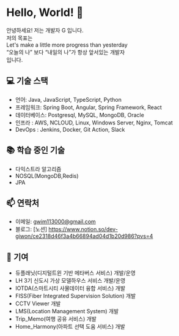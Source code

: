 # Hello, World! 👋

안녕하세요! 저는 개발자 G 입니다.<br>
저의 목표는<br>
Let's make a little more progress than yesterday<br>
“오늘의 나” 보다 “내일의 나”가 항상 앞서있는 개발자<br>
입니다.

## 💻 기술 스택

- 언어: Java, JavaScript, TypeScript, Python
- 프레임워크: Spring Boot, Angular, Spring Framework, React
- 데이터베이스: Postgresql, MySQL, MongoDB, Oracle
- 인프라 : AWS, NCLOUD, Linux, Windows Server, Nginx, Tomcat
- DevOps : Jenkins, Docker, Git Action, Slack

## 📚 학습 중인 기술

- 다익스트라 알고리즘
- NOSQL(MongoDB,Redis)
- JPA

## 📫 연락처

- 이메일: gwim113000@gmail.com
- 블로그: [노션] https://www.notion.so/dev-giwon/ce2318d46f3a4b66894ad04d1b20d986?pvs=4


## 🤝 기여

- 듀플래닛(디지털트윈 기반 메타버스 서비스) 개발/운영
- LH 3기 신도시 가상 모델하우스 서비스 개발/운영
- IOTDA(스마트시티 사물데이터 융합 서비스) 개발
- FISS(Fiber Integrated Supervision Solution) 개발
- CCTV Viewer 개발
- LMS(Location Management System) 개발
- Trip_Memo(여행 공유 서비스) 개발
- Home_Harmony(아파트 선택 도움 서비스) 개발
